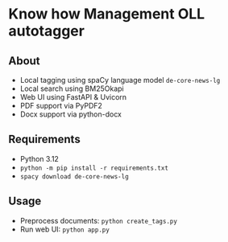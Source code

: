 # Know how Management OLL autotagger
## About
* Local tagging using spaCy language model `de-core-news-lg`
* Local search using BM25Okapi
* Web UI using FastAPI & Uvicorn
* PDF support via PyPDF2
* Docx support via python-docx

## Requirements
* Python 3.12
* `python -m pip install -r requirements.txt`
* `spacy download de-core-news-lg`

## Usage
* Preprocess documents: `python create_tags.py`
* Run web UI: `python app.py`
